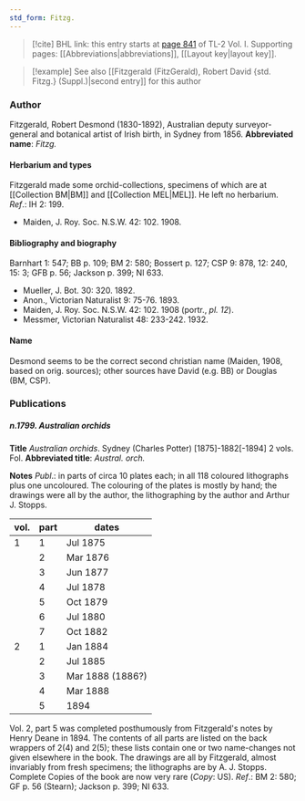 ```yaml
---
std_form: Fitzg.
---
```


> [!cite] BHL link: this entry starts at [page 841](https://www.biodiversitylibrary.org/page/33120972) of TL-2 Vol. I.
> Supporting pages: [[Abbreviations|abbreviations]], [[Layout key|layout key]].

> [!example] See also [[Fitzgerald (FitzGerald), Robert David {std. Fitzg.} (Suppl.)|second entry]] for this author

### Author

Fitzgerald, Robert Desmond (1830-1892), Australian deputy surveyor-general and botanical artist of Irish birth, in Sydney from 1856. 
**Abbreviated name**: *Fitzg.*

#### Herbarium and types

Fitzgerald made some orchid-collections, specimens of which are at [[Collection BM|BM]] and [[Collection MEL|MEL]]. He left no herbarium.
*Ref*.: IH 2: 199.
- Maiden, J. Roy. Soc. N.S.W. 42: 102. 1908.

#### Bibliography and biography

Barnhart 1: 547; BB p. 109; BM 2: 580; Bossert p. 127; CSP 9: 878, 12: 240, 15: 3; GFB p. 56; Jackson p. 399; NI 633.
- Mueller, J. Bot. 30: 320. 1892.
- Anon., Victorian Naturalist 9: 75-76. 1893.
- Maiden, J. Roy. Soc. N.S.W. 42: 102. 1908 (portr., *pl. 12*).
- Messmer, Victorian Naturalist 48: 233-242. 1932.

#### Name

Desmond seems to be the correct second christian name (Maiden, 1908, based on orig. sources); other sources have David (e.g. BB) or Douglas (BM, CSP).

### Publications

##### n.1799. Australian orchids

**Title**
*Australian orchids*. Sydney (Charles Potter) \[1875\]-1882\[-1894\] 2 vols. Fol.
**Abbreviated title**: *Austral. orch.*

**Notes**
*Publ*.: in parts of circa 10 plates each; in all 118 coloured lithographs plus one uncoloured. The colouring of the plates is mostly by hand; the drawings were all by the author, the lithographing by the author and Arthur J. Stopps.

|vol.	|part	|dates	|
|---	|---	|---	|
|1	|1	|Jul 1875	|
|	|2	|Mar 1876	|
|	|3	|Jun 1877	|
|	|4	|Jul 1878	|
|	|5	|Oct 1879	|
|	|6	|Jul 1880|
|	|7	|Oct 1882|
|2	|1	|Jan 1884|
|	|2	|Jul 1885|
|	|3	|Mar 1888 (1886?)|
|	|4	|Mar 1888|
|	|5	|1894|

Vol. 2, part 5 was completed posthumously from Fitzgerald's notes by Henry Deane in 1894. The contents of all parts are listed on the back wrappers of 2(4) and 2(5); these lists contain one or two name-changes not given elsewhere in the book. The drawings are all by Fitzgerald, almost invariably from fresh specimens; the lithographs are by A. J.
Stopps. Complete Copies of the book are now very rare (*Copy*: US).
*Ref*.: BM 2: 580; GF p. 56 (Stearn); Jackson p. 399; NI 633.

